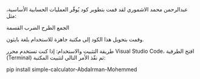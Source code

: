 عبدالرحمن محمد الاشموري
لقد قمت بتطوير كود يُوفّر العمليات الحسابية الأساسية، مثل:

الجمع    الطرح
الضرب   القسمة


وقمت بتحويل هذا الكود إلى مكتبة جاهزة للاستخدام بلغة بايثون.

طريقة التثبيت والاستخدام:
إذا كنت تستخدم محرر Visual Studio Code، افتح الطرفية (Terminal) ثم نفّذ الأمر التالي لتثبيت المكتبة:

pip install simple-calculator-Abdalrman-Mohemmed
